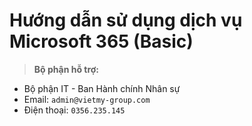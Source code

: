 # Hướng dẫn sử dụng dịch vụ Microsoft 365 (Basic)

> **Bộ phận hỗ trợ:**
- Bộ phận IT - Ban Hành chính Nhân sự
- Email: `admin@vietmy-group.com`
- Điện thoại: `0356.235.145`
